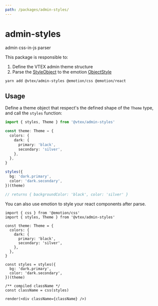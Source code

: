 ```yaml
---
path: /packages/admin-styles/
---
```


# admin-styles

admin css-in-js parser

This package is responsible to:

1. Define the VTEX admin theme structure
2. Parse the [StyleObject](/theming/style-object/) to the emotion [ObjectStyle](https://emotion.sh/docs/object-styles)

```bash isStatic
yarn add @vtex/admin-styles @emotion/css @emotion/react
```

## Usage

Define a theme object that respect's the defined shape of the `Theme` type, and call the `styles` function:

```ts isStatic
import { styles, Theme } from '@vtex/admin-styles'

const theme: Theme = {
  colors: {
    dark: {
      primary: 'black',
      secondary: 'silver',
    },
  },
}

styles({
  bg: 'dark.primary',
  color: 'dark.secondary',
})(theme)

// returns { backgroundColor: 'black', color: 'silver' }
```

You can also use emotion to style your react components after parse.

```tsx isStatic
import { css } from '@emotion/css'
import { styles, Theme } from '@vtex/admin-styles'

const theme: Theme = {
  colors: {
    dark: {
      primary: 'black',
      secondary: 'silver',
    },
  },
}

const styles = styles({
  bg: 'dark.primary',
  color: 'dark.secondary',
})(theme)

/** compiled className */
const className = css(styles)

render(<div className={className} />)
```
